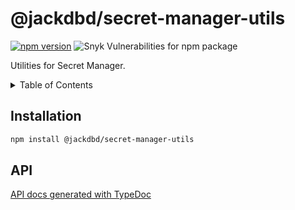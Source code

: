 # @jackdbd/secret-manager-utils

[![npm version](https://badge.fury.io/js/@jackdbd%2Ffirestore-utils.svg)](https://badge.fury.io/js/@jackdbd%2Fsecret-manager-utils)
![Snyk Vulnerabilities for npm package](https://img.shields.io/snyk/vulnerabilities/npm/@jackdbd%2Fsecret-manager-utils)

Utilities for Secret Manager.

<!-- START doctoc generated TOC please keep comment here to allow auto update -->
<!-- DON'T EDIT THIS SECTION, INSTEAD RE-RUN doctoc TO UPDATE -->
<details><summary>Table of Contents</summary>

- [Installation](#installation)
- [API](#api)

<!-- END doctoc generated TOC please keep comment here to allow auto update -->
</details>

## Installation

```sh
npm install @jackdbd/secret-manager-utils
```

## API

[API docs generated with TypeDoc](https://jackdbd.github.io/calderone/secret-manager-utils/)
